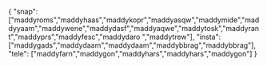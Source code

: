 {
  "snap":  ["maddyroms","maddyhaas","maddykopr","maddyasqw","maddymide","maddyyaam","maddywene","maddydasf","maddyaqwe","maddytosk","maddyrant","maddyprs","maddyfesc","maddydaro ","maddytrew"],
  "insta": ["maddygads","maddydaam","maddydaam","maddybbrag","maddybbrag"],
  "tele":  ["maddyfarn","maddygon","maddyhars","maddyhars","maddygon"]
}
